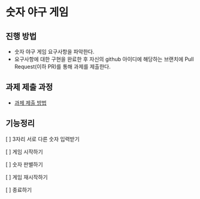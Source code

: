 # 숫자 야구 게임
## 진행 방법

* 숫자 야구 게임 요구사항을 파악한다.
* 요구사항에 대한 구현을 완료한 후 자신의 github 아이디에 해당하는 브랜치에 Pull Request(이하 PR)를 통해 과제를 제출한다.

## 과제 제출 과정
* [과제 제출 방법](https://github.com/next-step/nextstep-docs/tree/master/precourse)

## 기능정리

[ ] 3자리 서로 다른 숫자 입력받기

[ ] 게임 시작하기

[ ] 숫자 판별하기

[ ] 게임 재시작하기

[ ] 종료하기